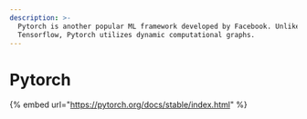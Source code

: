 ```yaml
---
description: >-
  Pytorch is another popular ML framework developed by Facebook. Unlike
  Tensorflow, Pytorch utilizes dynamic computational graphs.
---
```


# Pytorch

{% embed url="https://pytorch.org/docs/stable/index.html" %}

